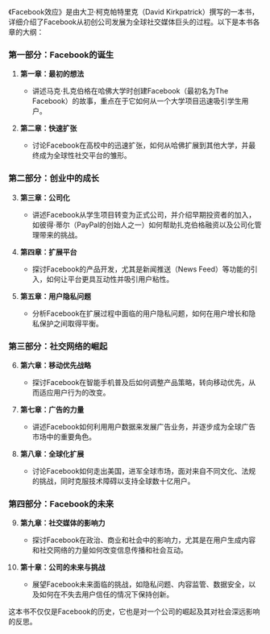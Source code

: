 《Facebook效应》是由大卫·柯克帕特里克（David Kirkpatrick）撰写的一本书，详细介绍了Facebook从初创公司发展为全球社交媒体巨头的过程。以下是本书各章的大纲：

### 第一部分：Facebook的诞生
1. **第一章：最初的想法**
    - 讲述马克·扎克伯格在哈佛大学时创建Facebook（最初名为The Facebook）的故事，重点在于它如何从一个大学项目迅速吸引学生用户。

2. **第二章：快速扩张**
    - 讨论Facebook在高校中的迅速扩张，如何从哈佛扩展到其他大学，并最终成为全球性社交平台的雏形。

### 第二部分：创业中的成长
3. **第三章：公司化**
    - 讲述Facebook从学生项目转变为正式公司，并介绍早期投资者的加入，如彼得·蒂尔（PayPal的创始人之一）如何帮助扎克伯格融资以及公司化管理带来的挑战。

4. **第四章：扩展平台**
    - 探讨Facebook的产品开发，尤其是新闻推送（News Feed）等功能的引入，如何让平台更具互动性并吸引用户粘性。

5. **第五章：用户隐私问题**
    - 分析Facebook在扩展过程中面临的用户隐私问题，如何在用户增长和隐私保护之间取得平衡。

### 第三部分：社交网络的崛起
6. **第六章：移动优先战略**
    - 探讨Facebook在智能手机普及后如何调整产品策略，转向移动优先，从而适应用户行为的改变。

7. **第七章：广告的力量**
    - 讲述Facebook如何利用用户数据来发展广告业务，并逐步成为全球广告市场中的重要角色。

8. **第八章：全球化扩展**
    - 讨论Facebook如何走出美国，进军全球市场，面对来自不同文化、法规的挑战，同时克服技术障碍以支持全球数十亿用户。

### 第四部分：Facebook的未来
9. **第九章：社交媒体的影响力**
    - 探讨Facebook在政治、商业和社会中的影响力，尤其是在用户生成内容和社交网络的力量如何改变信息传播和社会互动。

10. **第十章：公司的未来与挑战**
    - 展望Facebook未来面临的挑战，如隐私问题、内容监管、数据安全，以及如何在不失去用户信任的情况下保持创新。

这本书不仅仅是Facebook的历史，它也是对一个公司的崛起及其对社会深远影响的反思。
